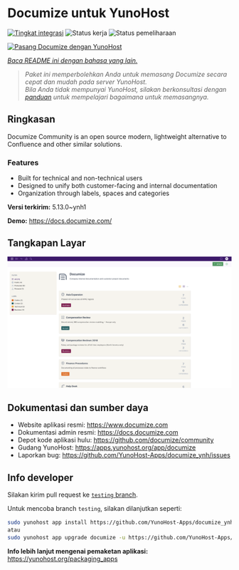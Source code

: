 <!--
N.B.: README ini dibuat secara otomatis oleh <https://github.com/YunoHost/apps/tree/master/tools/readme_generator>
Ini TIDAK boleh diedit dengan tangan.
-->

# Documize untuk YunoHost

[![Tingkat integrasi](https://apps.yunohost.org/badge/integration/documize)](https://ci-apps.yunohost.org/ci/apps/documize/)
![Status kerja](https://apps.yunohost.org/badge/state/documize)
![Status pemeliharaan](https://apps.yunohost.org/badge/maintained/documize)

[![Pasang Documize dengan YunoHost](https://install-app.yunohost.org/install-with-yunohost.svg)](https://install-app.yunohost.org/?app=documize)

*[Baca README ini dengan bahasa yang lain.](./ALL_README.md)*

> *Paket ini memperbolehkan Anda untuk memasang Documize secara cepat dan mudah pada server YunoHost.*  
> *Bila Anda tidak mempunyai YunoHost, silakan berkonsultasi dengan [panduan](https://yunohost.org/install) untuk mempelajari bagaimana untuk memasangnya.*

## Ringkasan

Documize Community is an open source modern, lightweight alternative to Confluence and other similar solutions.

### Features

- Built for technical and non-technical users
- Designed to unify both customer-facing and internal documentation
- Organization through labels, spaces and categories

**Versi terkirim:** 5.13.0~ynh1

**Demo:** <https://docs.documize.com/>

## Tangkapan Layar

![Tangkapan Layar pada Documize](./doc/screenshots/screenshot.png)

## Dokumentasi dan sumber daya

- Website aplikasi resmi: <https://www.documize.com>
- Dokumentasi admin resmi: <https://docs.documize.com>
- Depot kode aplikasi hulu: <https://github.com/documize/community>
- Gudang YunoHost: <https://apps.yunohost.org/app/documize>
- Laporkan bug: <https://github.com/YunoHost-Apps/documize_ynh/issues>

## Info developer

Silakan kirim pull request ke [`testing` branch](https://github.com/YunoHost-Apps/documize_ynh/tree/testing).

Untuk mencoba branch `testing`, silakan dilanjutkan seperti:

```bash
sudo yunohost app install https://github.com/YunoHost-Apps/documize_ynh/tree/testing --debug
atau
sudo yunohost app upgrade documize -u https://github.com/YunoHost-Apps/documize_ynh/tree/testing --debug
```

**Info lebih lanjut mengenai pemaketan aplikasi:** <https://yunohost.org/packaging_apps>
